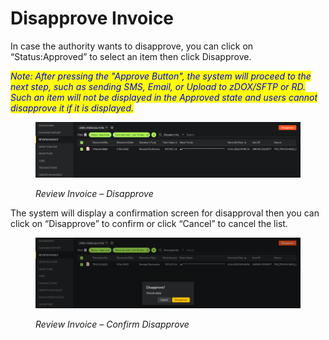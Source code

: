 # Disapprove Invoice

In case the authority wants to disapprove, you can click on “Status:Approved” to select an item then click Disapprove.

_<mark style="color:blue;">Note: After pressing the "Approve Button", the system will proceed to the next step, such as sending SMS, Email, or Upload to zDOX/SFTP or RD. Such an item will not be displayed in the Approved state and users cannot disapprove it if it is displayed.</mark>_

<figure><img src="../../.gitbook/assets/image (80).png" alt=""><figcaption><p><em>Review Invoice – Disapprove</em></p></figcaption></figure>

The system will display a confirmation screen for disapproval then you can click on “Disapprove” to confirm or click “Cancel” to cancel the list.

<figure><img src="../../.gitbook/assets/image (81).png" alt=""><figcaption><p><em>Review Invoice – Confirm Disapprove</em></p></figcaption></figure>
